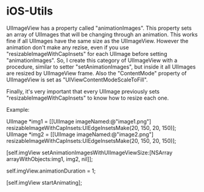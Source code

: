 iOS-Utils
=========

UIImageView has a property called "animationImages". This property sets an array of UIImages that will be changing through an animation. This works fine if all UIImages have the same size as the UIImageView. However the animation don't make any rezise, even if you use "resizableImageWithCapInsets" for each UIImage before setting "animationImages". So, I create this category of UIImageView with a procedure, similar to setter "setAnimationImages", but inside it all UIImages are resized by UIImageView frame. Also the "ContentMode" property of UIImageView is set as "UIViewContentModeScaleToFill". 

Finally, it's very important that every UIImage previously sets "resizableImageWithCapInsets" to know how to resize each one.

Example:


UIImage *img1 = [[UIImage imageNamed:@"image1.png"] resizableImageWithCapInsets:UIEdgeInsetsMake(20, 150, 20, 150)];
UIImage *img2 = [[UIImage imageNamed:@"image2.png"] resizableImageWithCapInsets:UIEdgeInsetsMake(20, 150, 20, 150)];

[self.imgView setAnimationImagesWithUIImageViewSize:[NSArray arrayWithObjects:img1, img2, nil]];

self.imgView.animationDuration = 1;

[self.imgView startAnimating];


